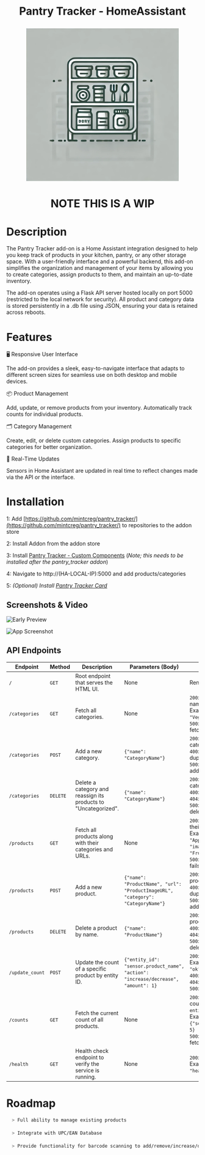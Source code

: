 # <p align="center"> Pantry Tracker - HomeAssistant </p>

<p align="center">
<img src="images/logo.webp" alt="Alt Text" width="400" height="400">
</p>

# <p align="center"> NOTE THIS IS A WIP</p>


# Description
The Pantry Tracker add-on is a Home Assistant integration designed to help you keep track of products in your kitchen, pantry, or any other storage space. With a user-friendly interface and a powerful backend, this add-on simplifies the organization and management of your items by allowing you to create categories, assign products to them, and maintain an up-to-date inventory.

The add-on operates using a Flask API server hosted locally on port 5000 (restricted to the local network for security). All product and category data is stored persistently in a .db file using JSON, ensuring your data is retained across reboots.


# **Features**

🖥️ Responsive User Interface

The add-on provides a sleek, easy-to-navigate interface that adapts to different screen sizes for seamless use on both desktop and mobile devices.

📦 Product Management

Add, update, or remove products from your inventory.
Automatically track counts for individual products.

🗂️ Category Management

Create, edit, or delete custom categories.
Assign products to specific categories for better organization.

🔄 Real-Time Updates

Sensors in Home Assistant are updated in real time to reflect changes made via the API or the interface.

# Installation
1: Add [https://github.com/mintcreg/pantry_tracker/](https://github.com/mintcreg/pantry_tracker/) to repositories to the addon store

2: Install Addon from the addon store

3: Install [Pantry Tracker - Custom Components](https://github.com/mintcreg/pantry_tracker_components) (*Note; this needs to be installed after the pantry_tracker addon*)

4: Navigate to http://(HA-LOCAL-IP):5000 and add products/categories 

5: *(Optional) Install [Pantry Tracker Card](https://github.com/mintcreg/pantry_tracker_card)*


## Screenshots & Video


 
![Early Preview](screenshots/Demo.gif)

![App Screenshot](https://github.com/mintcreg/simple_pantry/blob/main/screenshots/demo.gif?raw=true)




## API Endpoints

| **Endpoint**         | **Method** | **Description**                                                                                  | **Parameters (Body)**                                                                                   | **Response**                                                                                                                                                 |
|-----------------------|------------|--------------------------------------------------------------------------------------------------|---------------------------------------------------------------------------------------------------------|---------------------------------------------------------------------------------------------------------------------------------------------------------------|
| `/`                  | `GET`      | Root endpoint that serves the HTML UI.                                                          | None                                                                                                    | Renders `index.html`.                                                                                                                                        |
| `/categories`        | `GET`      | Fetch all categories.                                                                           | None                                                                                                    | `200`: List of category names. <br> Example: `["Fruits", "Vegetables"]` <br> `500`: Error message if fetch fails.                                           |
| `/categories`        | `POST`     | Add a new category.                                                                             | `{"name": "CategoryName"}`                                                                             | `200`: Updated list of categories. <br> `400`: Validation errors or duplicate category. <br> `500`: Error message if addition fails.                        |
| `/categories`        | `DELETE`   | Delete a category and reassign its products to "Uncategorized".                                 | `{"name": "CategoryName"}`                                                                             | `200`: Updated list of categories. <br> `400`: Validation errors. <br> `404`: Category not found. <br> `500`: Error message if deletion fails.              |
| `/products`          | `GET`      | Fetch all products along with their categories and URLs.                                        | None                                                                                                    | `200`: List of products with their details. <br> Example: `[{"name": "Apple", "url": "image.jpg", "category": "Fruits"}]` <br> `500`: Error message if fails. |
| `/products`          | `POST`     | Add a new product.                                                                              | `{"name": "ProductName", "url": "ProductImageURL", "category": "CategoryName"}`                         | `200`: Updated list of products. <br> `400`: Validation errors or duplicate product. <br> `500`: Error message if addition fails.                           |
| `/products`          | `DELETE`   | Delete a product by name.                                                                       | `{"name": "ProductName"}`                                                                              | `200`: Updated list of products. <br> `400`: Validation errors. <br> `404`: Product not found. <br> `500`: Error message if deletion fails.                 |
| `/update_count`      | `POST`     | Update the count of a specific product by entity ID.                                            | `{"entity_id": "sensor.product_name", "action": "increase/decrease", "amount": 1}`                      | `200`: Updated count. <br> Example: `{"status": "ok", "count": 5}` <br> `400`: Validation errors. <br> `404`: Product not found. <br> `500`: Error message. |
| `/counts`            | `GET`      | Fetch the current count of all products.                                                        | None                                                                                                    | `200`: Dictionary of product counts keyed by `entity_id`. <br> Example: `{"sensor.product_apple": 5}` <br> `500`: Error message if fetch fails.             |
| `/health`            | `GET`      | Health check endpoint to verify the service is running.                                         | None                                                                                                    | `200`: Health status. <br> Example: `{"status": "healthy"}`                                                                                                 |


# Roadmap
```bash
  > Full ability to manage existing products
  
  > Integrate with UPC/EAN Database

  > Provide functionality for barcode scanning to add/remove/increase/decrease quantities
``` 


